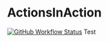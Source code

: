 # ActionsInAction
[![GitHub Workflow Status](https://github.com/juloem/ActionsInAction/actions/workflows/MyFirstWorkflow.yml/badge.svg)](https://github.com/juloem/ActionsInAction/actions/workflows/MyFirstWorkflow.yml)
Test
